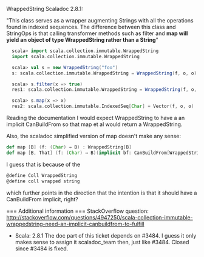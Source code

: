 WrappedString Scaladoc 2.8.1:

"This class serves as a wrapper augmenting Strings with all the operations found in indexed sequences. The difference between this class and StringOps is that calling transformer methods such as filter and __map will yield an object of type WrappedString rather than a String__"

```scala
  scala> import scala.collection.immutable.WrappedString
  import scala.collection.immutable.WrappedString

  scala> val s = new WrappedString("foo")               
  s: scala.collection.immutable.WrappedString = WrappedString(f, o, o)

  scala> s.filter(x => true)
  res1: scala.collection.immutable.WrappedString = WrappedString(f, o, o)

  scala> s.map(x => x)                                  
  res2: scala.collection.immutable.IndexedSeq[Char] = Vector(f, o, o)  
```


Reading the documentation I would expect WrappedString to have a an implicit CanBuildFrom so that map et al would return a WrappedString.

Also, the scaladoc simplified version of map doesn't make any sense:

```scala
def map [B] (f: (Char) ⇒ B) : WrappedString[B]
def map [B, That] (f: (Char) ⇒ B)(implicit bf: CanBuildFrom[WrappedString, B, That]) : That
```

I guess that is because of the 

```scala
@define Coll WrappedString
@define coll wrapped string
```

which further points in the direction that the intention is that it should have a CanBuildFrom implicit, right?

=== Additional information ===
StackOverflow question: http://stackoverflow.com/questions/4947250/scala-collection-immutable-wrappedstring-need-an-implicit-canbuildfrom-to-fulfill

  - Scala: 2.8.1
The doc part of this ticket depends on #3484.
I guess it only makes sense to assign it scaladoc_team then, just like #3484.
Closed since #3484 is fixed.

